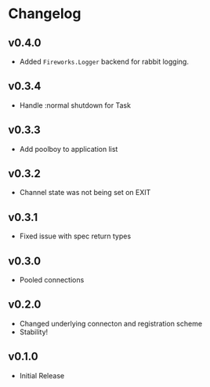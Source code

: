 # Changelog

## v0.4.0
  * Added `Fireworks.Logger` backend for rabbit logging. 

## v0.3.4
  * Handle :normal shutdown for Task

## v0.3.3
  * Add poolboy to application list

## v0.3.2
  * Channel state was not being set on EXIT

## v0.3.1
  * Fixed issue with spec return types

## v0.3.0
  * Pooled connections

## v0.2.0
  * Changed underlying connecton and registration scheme
  * Stability!

## v0.1.0
  * Initial Release
